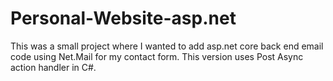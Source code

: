 ﻿# Personal-Website-asp.net
This was a small project where I wanted to add asp.net core back end email code using Net.Mail for my contact form. This version uses Post Async action handler in C#. 
